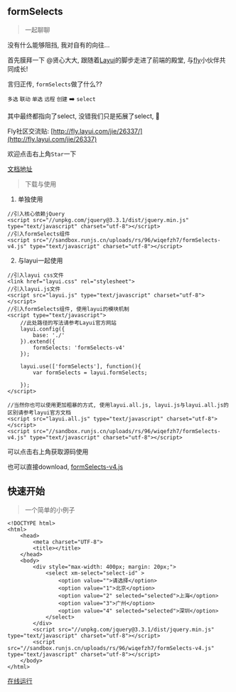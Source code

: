 
## formSelects

> 一起聊聊

没有什么能够阻挡, 我对自有的向往...

首先膜拜一下 @贤心大大, 跟随着[Layui](http://www.layui.com/)的脚步走进了前端的殿堂, 与[fly](http://fly.layui.com/)小伙伴共同成长! 

言归正传, `formSelects`做了什么??

`多选` `联动` `单选` `远程` `创建` :arrow_right: `select`

其中最终都指向了select, 没错我们只是拓展了select, :full_moon_with_face:

Fly社区交流贴: [http://fly.layui.com/jie/26337/](http://fly.layui.com/jie/26337)

欢迎点击右上角`Star`一下

[文档地址](https://hnzzmsf.github.io/layui-formSelects)

> 下载与使用


1) 单独使用

```
//引入核心依赖jQuery
<script src="//unpkg.com/jquery@3.3.1/dist/jquery.min.js" type="text/javascript" charset="utf-8"></script>
//引入formSelects组件
<script src="//sandbox.runjs.cn/uploads/rs/96/wiqefzh7/formSelects-v4.js" type="text/javascript" charset="utf-8"></script>

```

2) 与layui一起使用
```
//引入layui css文件
<link href="layui.css" rel="stylesheet">
//引入layui.js文件
<script src="layui.js" type="text/javascript" charset="utf-8"></script>
//引入formSelects组件, 使用layui的模块机制
<script type="text/javascript">
	//此处路径的写法请参考Layui官方网站
	layui.config({
		base: './'
	}).extend({
		formSelects: 'formSelects-v4'
	});
	
	layui.use(['formSelects'], function(){
		var formSelects = layui.formSelects;
		
	});
</script>

//当然你也可以使用更加粗暴的方式, 使用layui.all.js, layui.js与layui.all.js的区别请参考layui官方文档
<script src="layui.all.js" type="text/javascript" charset="utf-8"></script>
<script src="//sandbox.runjs.cn/uploads/rs/96/wiqefzh7/formSelects-v4.js" type="text/javascript" charset="utf-8"></script>
```

可以点击右上角获取源码使用

也可以直接download, [formSelects-v4.js](http://sandbox.runjs.cn/uploads/rs/96/wiqefzh7/formSelects-v4.js)

## 快速开始


> 一个简单的小例子

```
<!DOCTYPE html>
<html>
	<head>
		<meta charset="UTF-8">
		<title></title>
	</head>
	<body>
		<div style="max-width: 400px; margin: 20px;">
			<select xm-select="select-id" >
				<option value="">请选择</option>
				<option value="1">北京</option>
				<option value="2" selected="selected">上海</option>
				<option value="3">广州</option>
				<option value="4" selected="selected">深圳</option>
			</select>
		</div>
		<script src="//unpkg.com/jquery@3.3.1/dist/jquery.min.js" type="text/javascript" charset="utf-8"></script>
		<script src="//sandbox.runjs.cn/uploads/rs/96/wiqefzh7/formSelects-v4.js" type="text/javascript" charset="utf-8"></script>
	</body>
</html>
```

[在线运行](http://runjs.cn/code/hytdpb85)

